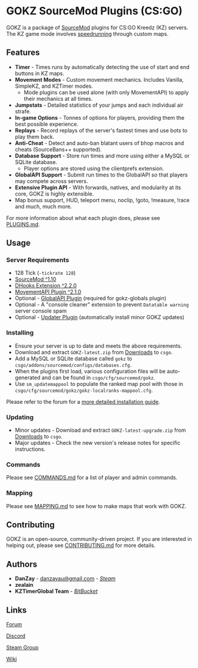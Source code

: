 # GOKZ SourceMod Plugins (CS:GO)

GOKZ is a package of [SourceMod](https://www.sourcemod.net/about.php) plugins for CS:GO Kreedz (KZ) servers. The KZ game mode involves [speedrunning](https://en.wikipedia.org/wiki/Speedrun) through custom maps.

## Features

 * **Timer** - Times runs by automatically detecting the use of start and end buttons in KZ maps.
 * **Movement Modes** - Custom movement mechanics. Includes Vanilla, SimpleKZ, and KZTimer modes.
    * Mode plugins can be used alone (with only MovementAPI) to apply their mechanics at all times.
 * **Jumpstats** - Detailed statistics of your jumps and each individual air strafe.
 * **In-game Options** - Tonnes of options for players, providing them the best possible experience.
 * **Replays** - Record replays of the server's fastest times and use bots to play them back.
 * **Anti-Cheat** - Detect and auto-ban blatant users of bhop macros and cheats (SourceBans++ supported).
 * **Database Support** - Store run times and more using either a MySQL or SQLite database. 
    * Player options are stored using the clientprefs extension.
 * **GlobalAPI Support** - Submit run times to the GlobalAPI so that players may compete across servers.
 * **Extensive Plugin API** - With forwards, natives, and modularity at its core, GOKZ is highly extensible.
 * Map bonus support, HUD, teleport menu, noclip, !goto, !measure, !race and much, much more.

For more information about what each plugin does, please see [PLUGINS.md](PLUGINS.md).

## Usage

### Server Requirements

 * 128 Tick (`-tickrate 128`)
 * [SourceMod ^1.10](https://www.sourcemod.net/downloads.php?branch=stable)
 * [DHooks Extension ^2.2.0](https://forums.alliedmods.net/showpost.php?p=2588686&postcount=589)
 * [MovementAPI Plugin ^2.1.0](https://github.com/danzayau/MovementAPI)
 * Optional - [GlobalAPI Plugin](https://bitbucket.org/kztimerglobalteam/globalrecordssmplugin) (required for gokz-globals plugin)
 * Optional - A "console cleaner" extension to prevent `Datatable warning` server console spam
 * Optional - [Updater Plugin](https://forums.alliedmods.net/showthread.php?t=169095) (automatically install minor GOKZ updates)

### Installing

 * Ensure your server is up to date and meets the above requirements.
 * Download and extract `GOKZ-latest.zip` from [Downloads](https://bitbucket.org/kztimerglobalteam/gokz/downloads/) to `csgo`.
 * Add a MySQL or SQLite database called `gokz` to `csgo/addons/sourcemod/configs/databases.cfg`.
 * When the plugins first load, various configuration files will be auto-generated and can be found in `csgo/cfg/sourcemod/gokz`.
 * Use `sm_updatemappool` to populate the ranked map pool with those in `csgo/cfg/sourcemod/gokz/gokz-localranks-mappool.cfg`.

Please refer to the forum for a [more detailed installation guide](https://forum.gokz.org/p/guide-gokz).

### Updating

 * Minor updates - Download and extract `GOKZ-latest-upgrade.zip` from [Downloads](https://bitbucket.org/kztimerglobalteam/gokz/downloads/) to `csgo`.
 * Major updates - Check the new version's release notes for specific instructions.

### Commands

Please see [COMMANDS.md](COMMANDS.md) for a list of player and admin commands.

### Mapping

Please see [MAPPING.md](MAPPING.md) to see how to make maps that work with GOKZ.

## Contributing

GOKZ is an open-source, community-driven project. If you are interested in helping out, please see [CONTRIBUTING.md](CONTRIBUTING.md) for more details.

## Authors

 * **DanZay** - danzayau@gmail.com - [*Steam*](https://steamcommunity.com/id/DanZay)
 * **zealain**
 * **KZTimerGlobal Team** - [*BitBucket*](https://bitbucket.org/kztimerglobalteam/profile/members)

## Links

[Forum](https://forum.gokz.org)

[Discord](https://www.discord.gg/csgokz)

[Steam Group](https://steamcommunity.com/groups/GOKZTimer)

[Wiki](https://bitbucket.org/kztimerglobalteam/gokz/wiki)